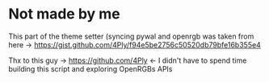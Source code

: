 
# Not made by me
This part of the theme setter (syncing pywal and openrgb was taken
from here -> https://gist.github.com/4Ply/f94e5be2756c50520db79bfe16b355e4

Thx to this guy -> https://github.com/4Ply <- I didn't have to 
spend time building this script and exploring OpenRGBs APIs

